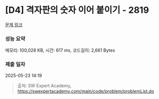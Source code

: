 # [D4] 격자판의 숫자 이어 붙이기 - 2819 

[문제 링크](https://swexpertacademy.com/main/code/problem/problemDetail.do?contestProbId=AV7I5fgqEogDFAXB) 

### 성능 요약

메모리: 100,028 KB, 시간: 617 ms, 코드길이: 2,661 Bytes

### 제출 일자

2025-05-23 14:19



> 출처: SW Expert Academy, https://swexpertacademy.com/main/code/problem/problemList.do